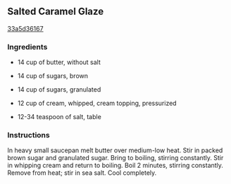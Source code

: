 ## Salted Caramel Glaze

[33a5d36167](http://www.food.com/recipe/salted-caramel-glaze-425869)

### Ingredients

 - 14 cup of butter, without salt

 - 14 cup of sugars, brown

 - 14 cup of sugars, granulated

 - 12 cup of cream, whipped, cream topping, pressurized

 - 12-34 teaspoon of salt, table

### Instructions

In heavy small saucepan melt butter over medium-low heat. Stir in packed brown sugar and granulated sugar. Bring to boiling, stirring constantly. Stir in whipping cream and return to boiling. Boil 2 minutes, stirring constantly. Remove from heat; stir in sea salt. Cool completely.